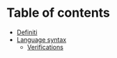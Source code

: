 # Table of contents

* [Definiti](README.md)
* [Language syntax](language-syntax/README.md)
  * [Verifications](language-syntax/verifications.md)

